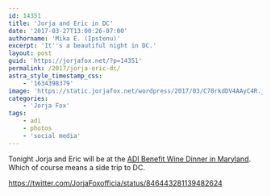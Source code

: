 ```yaml
---
id: 14351
title: 'Jorja and Eric in DC'
date: '2017-03-27T13:00:26-07:00'
authorname: 'Mika E. (Ipstenu)'
excerpt: 'It''s a beautiful night in DC.'
layout: post
guid: 'https://jorjafox.net/?p=14351'
permalink: /2017/jorja-eric-dc/
astra_style_timestamp_css:
    - '1634398379'
image: 'https://static.jorjafox.net/wordpress/2017/03/C78rkdDV4AAyC4R.jpg-large.jpeg'
categories:
    - 'Jorja Fox'
tags:
    - adi
    - photos
    - 'social media'
---
```


Tonight Jorja and Eric will be at the <a href="https://jorjafox.net/2017/adi-benefit-wine-dinner/">ADI Benefit Wine Dinner in Maryland</a>. Which of course means a side trip to DC.

https://twitter.com/JorjaFoxofficia/status/846443281139482624
